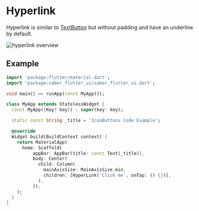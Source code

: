 # Hyperlink

Hyperlink is similar to [TextButton](https://api.flutter.dev/flutter/material/TextButton-class.html) but without padding and have an underline by default.

![hyperlink overview](/img/docs/core-components/hyperlink/hyperlink-overview.png)

## Example

```dart
import 'package:flutter/material.dart';
import 'package:saber_flutter_ui/saber_flutter_ui.dart';

void main() => runApp(const MyApp());

class MyApp extends StatelessWidget {
  const MyApp({Key? key}) : super(key: key);

  static const String _title = 'IconButtons Code Example';

  @override
  Widget build(BuildContext context) {
    return MaterialApp(
      home: Scaffold(
          appBar: AppBar(title: const Text(_title)),
          body: Center(
            child: Column(
              mainAxisSize: MainAxisSize.min,
              children: [HyperLink('Click me', onTap: () {})],
            ),
          )),
    );
  }
}
```
